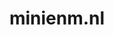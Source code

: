 ---
layout: post
title:  "minienm.nl"
internal_url:  "/data/minienm.nl.html"
categories: dutchgov
---